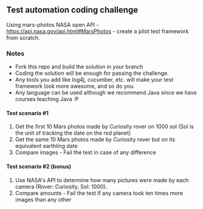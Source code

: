 ## Test automation coding challenge
Using mars-photos NASA open API - https://api.nasa.gov/api.html#MarsPhotos - create a pilot test framework from scratch.

### Notes
- Fork this repo and build the solution in *your* branch
- Coding the solution will be enough for passing the challenge.
- Any tools you add like log4j, cucumber, etc. will make your test framework look more awesome, and so do you.
- Any language can be used although we recommend Java since we have courses teaching Java :P


#### Test scenario #1
1. Get the first 10 Mars photos made by Curiosity rover on 1000 sol (Sol is the unit of tracking the date on the red planet)
2. Get the same 10 Mars photos made by Curiosity rover but on its equivalent earthling date
3. Compare images - Fail the test in case of any difference


#### Test scenario #2 (bonus)
1. Use NASA's API to determine how many pictures were made by each camera (Rover: Curiosity, Sol: 1000).
2. Compare amounts - Fail the test if any camera took ten times more images than any other
